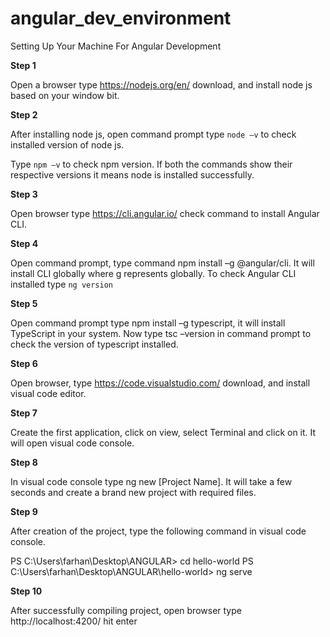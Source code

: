 # angular_dev_environment
Setting Up Your Machine For Angular Development

**Step 1**

Open a browser type https://nodejs.org/en/  download, and install node js based on your window bit.

**Step 2**

After installing node js, open command prompt type ```node –v``` to check installed version of node js.

Type ```npm –v``` to check npm version. If both the commands show their respective versions it means node is installed successfully.

**Step 3**

Open browser type https://cli.angular.io/  check command to install Angular CLI.

**Step 4**

Open command prompt, type command npm install –g @angular/cli. It will install CLI globally where g represents globally. 
To check Angular CLI installed type ```ng version```

**Step 5**

Open command prompt type npm install –g typescript, it will install TypeScript in your system. 
Now type tsc –version in command prompt to check the version of typescript installed.

**Step 6**

Open browser, type https://code.visualstudio.com/ download, and install visual code editor.

**Step 7**

Create the first application, click on view, select Terminal and click on it. It will open visual code console.

**Step 8**

In visual code console type ng new [Project Name]. It will take a few seconds and create a brand new project with required files.

**Step 9**

After creation of the project, type the following command in visual code console.

PS C:\Users\farhan\Desktop\ANGULAR> cd hello-world
PS C:\Users\farhan\Desktop\ANGULAR\hello-world> ng serve

**Step 10**

After successfully compiling project, open browser type http://localhost:4200/ hit enter


